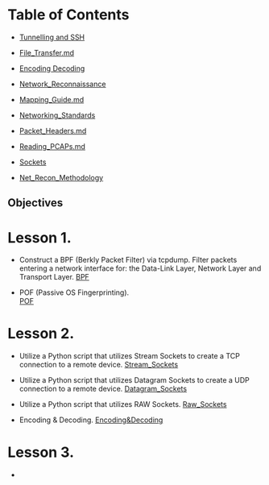 # Table of Contents
- [Tunnelling and SSH](SSH.md)
- [File_Transfer.md](File_Transfer.md)
- [Encoding Decoding](Encoding_Decoding.md)
- [Network_Reconnaissance](Network_Reconnaissance.md)
- [Mapping_Guide.md](Mapping_Guide.md)
- [Networking_Standards](Networking_Standards.md)
- [Packet_Headers.md](Packet_Headers.md)
- [Reading_PCAPs.md](Reading_PCAPs.md)
- [Sockets](Sockets.md)



- [Net_Recon_Methodology](Net_Recon_Methodology.md)
## Objectives

# Lesson 1. 

 - Construct a BPF (Berkly Packet Filter) via tcpdump. Filter packets entering a network interface for: the Data-Link Layer, Network Layer and Transport Layer.
[BPF](Lesson1/BPF.md)

- POF (Passive OS Fingerprinting).   
[POF](Lesson1/POF.md)
# Lesson 2. 

- Utilize a Python script that utilizes Stream Sockets to create a TCP connection to a remote device.
[Stream_Sockets](Lesson2/Stream_Sockets.md)


- Utilize a Python script that utilizes Datagram Sockets to create a UDP connection to a remote device.
[Datagram_Sockets](Lesson2/Datagram_Sockets.md)


 - Utilize a Python script that utilizes RAW Sockets.
[Raw_Sockets](Lesson2/RAW_Sockets.md)


 - Encoding & Decoding.
[Encoding&Decoding](Lesson2/Encoding&Decoding.md)


# Lesson 3.

- 
